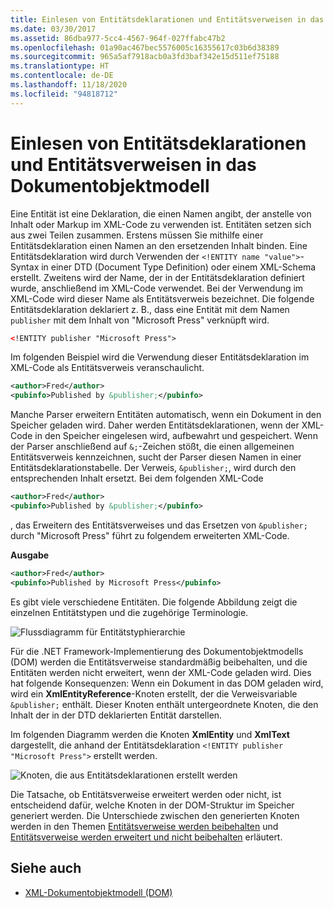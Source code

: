 ```yaml
---
title: Einlesen von Entitätsdeklarationen und Entitätsverweisen in das Dokumentobjektmodell
ms.date: 03/30/2017
ms.assetid: 86dba977-5cc4-4567-964f-027ffabc47b2
ms.openlocfilehash: 01a90ac467bec5576005c16355617c03b6d38389
ms.sourcegitcommit: 965a5af7918acb0a3fd3baf342e15d511ef75188
ms.translationtype: HT
ms.contentlocale: de-DE
ms.lasthandoff: 11/18/2020
ms.locfileid: "94818712"
---
```

# <a name="reading-entity-declarations-and-entity-references-into-the-dom"></a>Einlesen von Entitätsdeklarationen und Entitätsverweisen in das Dokumentobjektmodell
Eine Entität ist eine Deklaration, die einen Namen angibt, der anstelle von Inhalt oder Markup im XML-Code zu verwenden ist. Entitäten setzen sich aus zwei Teilen zusammen. Erstens müssen Sie mithilfe einer Entitätsdeklaration einen Namen an den ersetzenden Inhalt binden. Eine Entitätsdeklaration wird durch Verwenden der `<!ENTITY name "value">`-Syntax in einer DTD (Document Type Definition) oder einem XML-Schema erstellt. Zweitens wird der Name, der in der Entitätsdeklaration definiert wurde, anschließend im XML-Code verwendet. Bei der Verwendung im XML-Code wird dieser Name als Entitätsverweis bezeichnet. Die folgende Entitätsdeklaration deklariert z. B., dass eine Entität mit dem Namen `publisher` mit dem Inhalt von "Microsoft Press" verknüpft wird.  
  
```xml  
<!ENTITY publisher "Microsoft Press">  
```  
  
 Im folgenden Beispiel wird die Verwendung dieser Entitätsdeklaration im XML-Code als Entitätsverweis veranschaulicht.  
  
```xml  
<author>Fred</author>  
<pubinfo>Published by &publisher;</pubinfo>  
```  
  
 Manche Parser erweitern Entitäten automatisch, wenn ein Dokument in den Speicher geladen wird. Daher werden Entitätsdeklarationen, wenn der XML-Code in den Speicher eingelesen wird, aufbewahrt und gespeichert. Wenn der Parser anschließend auf `&;`-Zeichen stößt, die einen allgemeinen Entitätsverweis kennzeichnen, sucht der Parser diesen Namen in einer Entitätsdeklarationstabelle. Der Verweis, `&publisher;`, wird durch den entsprechenden Inhalt ersetzt. Bei dem folgenden XML-Code  
  
```xml  
<author>Fred</author>  
<pubinfo>Published by &publisher;</pubinfo>  
```  
  
 , das Erweitern des Entitätsverweises und das Ersetzen von `&publisher;` durch "Microsoft Press" führt zu folgendem erweiterten XML-Code.  
  
 **Ausgabe**  
  
```xml  
<author>Fred</author>  
<pubinfo>Published by Microsoft Press</pubinfo>  
```  
  
 Es gibt viele verschiedene Entitäten. Die folgende Abbildung zeigt die einzelnen Entitätstypen und die zugehörige Terminologie.  
  
 ![Flussdiagramm für Entitätstyphierarchie](media/entity-hierarchy.gif "Entity_hierarchy")  
  
 Für die .NET Framework-Implementierung des Dokumentobjektmodells (DOM) werden die Entitätsverweise standardmäßig beibehalten, und die Entitäten werden nicht erweitert, wenn der XML-Code geladen wird. Dies hat folgende Konsequenzen: Wenn ein Dokument in das DOM geladen wird, wird ein **XmlEntityReference**-Knoten erstellt, der die Verweisvariable `&publisher;` enthält. Dieser Knoten enthält untergeordnete Knoten, die den Inhalt der in der DTD deklarierten Entität darstellen.  
  
 Im folgenden Diagramm werden die Knoten **XmlEntity** und **XmlText** dargestellt, die anhand der Entitätsdeklaration `<!ENTITY publisher "Microsoft Press">` erstellt werden.  
  
 ![Knoten, die aus Entitätsdeklarationen erstellt werden](media/xml-entitydeclaration-node2.png "xml_entitydeclaration_node2")  
  
 Die Tatsache, ob Entitätsverweise erweitert werden oder nicht, ist entscheidend dafür, welche Knoten in der DOM-Struktur im Speicher generiert werden. Die Unterschiede zwischen den generierten Knoten werden in den Themen [Entitätsverweise werden beibehalten](entity-references-are-preserved.md) und [Entitätsverweise werden erweitert und nicht beibehalten](entity-references-are-expanded-and-not-preserved.md) erläutert.  
  
## <a name="see-also"></a>Siehe auch

- [XML-Dokumentobjektmodell (DOM)](xml-document-object-model-dom.md)
